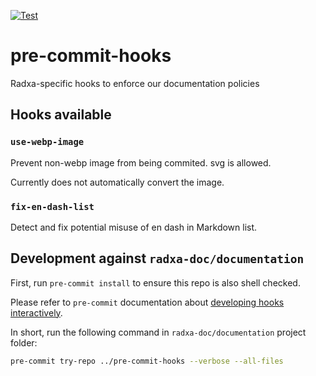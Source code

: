 [![Test](https://github.com/radxa-docs/pre-commit-hooks/actions/workflows/test.yaml/badge.svg)](https://github.com/radxa-docs/pre-commit-hooks/actions/workflows/test.yaml)

# pre-commit-hooks

Radxa-specific hooks to enforce our documentation policies

## Hooks available

### `use-webp-image`

Prevent non-webp image from being commited. svg is allowed.

Currently does not automatically convert the image.

### `fix-en-dash-list`

Detect and fix potential misuse of en dash in Markdown list.

## Development against `radxa-doc/documentation`

First, run `pre-commit install` to ensure this repo is also shell checked.

Please refer to `pre-commit` documentation about [developing hooks interactively](https://pre-commit.com/#developing-hooks-interactively).

In short, run the following command in `radxa-doc/documentation` project folder:

```bash
pre-commit try-repo ../pre-commit-hooks --verbose --all-files
```
